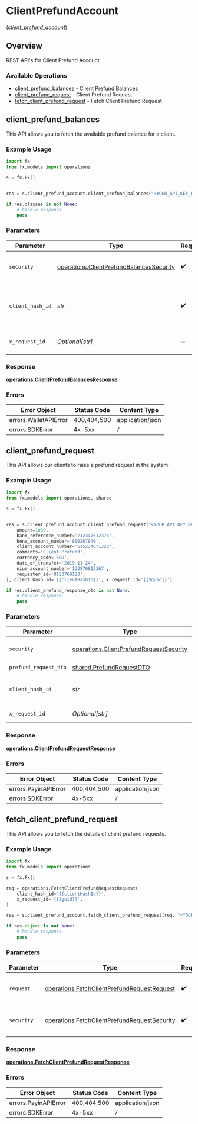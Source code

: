 # ClientPrefundAccount
(*client_prefund_account*)

## Overview

REST API's for Client Prefund Account

### Available Operations

* [client_prefund_balances](#client_prefund_balances) - Client Prefund Balances
* [client_prefund_request](#client_prefund_request) - Client Prefund Request
* [fetch_client_prefund_request](#fetch_client_prefund_request) - Fetch Client Prefund Request

## client_prefund_balances

This API allows you to fetch the available prefund balance for a client.

### Example Usage

```python
import fx
from fx.models import operations

s = fx.Fx()


res = s.client_prefund_account.client_prefund_balances("<YOUR_API_KEY_HERE>", client_hash_id='{{clientHashId}}', x_request_id='{{$guid}}')

if res.classes is not None:
    # handle response
    pass
```

### Parameters

| Parameter                                                                                            | Type                                                                                                 | Required                                                                                             | Description                                                                                          | Example                                                                                              |
| ---------------------------------------------------------------------------------------------------- | ---------------------------------------------------------------------------------------------------- | ---------------------------------------------------------------------------------------------------- | ---------------------------------------------------------------------------------------------------- | ---------------------------------------------------------------------------------------------------- |
| `security`                                                                                           | [operations.ClientPrefundBalancesSecurity](../../models/operations/clientprefundbalancessecurity.md) | :heavy_check_mark:                                                                                   | The security requirements to use for the request.                                                    |                                                                                                      |
| `client_hash_id`                                                                                     | *str*                                                                                                | :heavy_check_mark:                                                                                   | Unique client identifier generated and shared before API handshake.                                  | {{clientHashId}}                                                                                     |
| `x_request_id`                                                                                       | *Optional[str]*                                                                                      | :heavy_minus_sign:                                                                                   | Enter a unique UUID value                                                                            | {{$guid}}                                                                                            |


### Response

**[operations.ClientPrefundBalancesResponse](../../models/operations/clientprefundbalancesresponse.md)**
### Errors

| Error Object          | Status Code           | Content Type          |
| --------------------- | --------------------- | --------------------- |
| errors.WalletAPIError | 400,404,500           | application/json      |
| errors.SDKError       | 4x-5xx                | */*                   |

## client_prefund_request

This API allows our clients to raise a prefund request in the system.

### Example Usage

```python
import fx
from fx.models import operations, shared

s = fx.Fx()


res = s.client_prefund_account.client_prefund_request("<YOUR_API_KEY_HERE>", prefund_request_dto=shared.PrefundRequestDTO(
    amount=1000,
    bank_reference_number='712347512376',
    bene_account_number='800207849',
    client_account_number='615234671328',
    comments='Client Prefund',
    currency_code='SGD',
    date_of_transfer='2019-11-24',
    nium_account_number='133876812367',
    requester_id='8123768123',
), client_hash_id='{{clientHashId}}', x_request_id='{{$guid}}')

if res.client_prefund_response_dto is not None:
    # handle response
    pass
```

### Parameters

| Parameter                                                                                          | Type                                                                                               | Required                                                                                           | Description                                                                                        | Example                                                                                            |
| -------------------------------------------------------------------------------------------------- | -------------------------------------------------------------------------------------------------- | -------------------------------------------------------------------------------------------------- | -------------------------------------------------------------------------------------------------- | -------------------------------------------------------------------------------------------------- |
| `security`                                                                                         | [operations.ClientPrefundRequestSecurity](../../models/operations/clientprefundrequestsecurity.md) | :heavy_check_mark:                                                                                 | The security requirements to use for the request.                                                  |                                                                                                    |
| `prefund_request_dto`                                                                              | [shared.PrefundRequestDTO](../../models/shared/prefundrequestdto.md)                               | :heavy_check_mark:                                                                                 | prefundRequestDTO                                                                                  |                                                                                                    |
| `client_hash_id`                                                                                   | *str*                                                                                              | :heavy_check_mark:                                                                                 | Unique client identifier generated and shared before API handshake.                                | {{clientHashId}}                                                                                   |
| `x_request_id`                                                                                     | *Optional[str]*                                                                                    | :heavy_minus_sign:                                                                                 | Enter a unique UUID value                                                                          | {{$guid}}                                                                                          |


### Response

**[operations.ClientPrefundRequestResponse](../../models/operations/clientprefundrequestresponse.md)**
### Errors

| Error Object         | Status Code          | Content Type         |
| -------------------- | -------------------- | -------------------- |
| errors.PayinAPIError | 400,404,500          | application/json     |
| errors.SDKError      | 4x-5xx               | */*                  |

## fetch_client_prefund_request

This API allows you to fetch the details of client prefund requests.

### Example Usage

```python
import fx
from fx.models import operations

s = fx.Fx()

req = operations.FetchClientPrefundRequestRequest(
    client_hash_id='{{clientHashId}}',
    x_request_id='{{$guid}}',
)

res = s.client_prefund_account.fetch_client_prefund_request(req, "<YOUR_API_KEY_HERE>")

if res.object is not None:
    # handle response
    pass
```

### Parameters

| Parameter                                                                                                    | Type                                                                                                         | Required                                                                                                     | Description                                                                                                  |
| ------------------------------------------------------------------------------------------------------------ | ------------------------------------------------------------------------------------------------------------ | ------------------------------------------------------------------------------------------------------------ | ------------------------------------------------------------------------------------------------------------ |
| `request`                                                                                                    | [operations.FetchClientPrefundRequestRequest](../../models/operations/fetchclientprefundrequestrequest.md)   | :heavy_check_mark:                                                                                           | The request object to use for the request.                                                                   |
| `security`                                                                                                   | [operations.FetchClientPrefundRequestSecurity](../../models/operations/fetchclientprefundrequestsecurity.md) | :heavy_check_mark:                                                                                           | The security requirements to use for the request.                                                            |


### Response

**[operations.FetchClientPrefundRequestResponse](../../models/operations/fetchclientprefundrequestresponse.md)**
### Errors

| Error Object         | Status Code          | Content Type         |
| -------------------- | -------------------- | -------------------- |
| errors.PayinAPIError | 400,404,500          | application/json     |
| errors.SDKError      | 4x-5xx               | */*                  |
